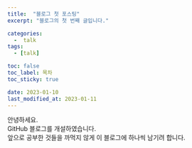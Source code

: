 ```yaml
---
title:  "블로그 첫 포스팅" 
excerpt: "블로그의 첫 번째 글입니다."

categories:
  -  talk
tags:
  - [talk]

toc: false
toc_label: 목차
toc_sticky: true

date: 2023-01-10
last_modified_at: 2023-01-11
---
```


안녕하세요.  
GitHub 블로그를 개설하였습니다.  
앞으로 공부한 것들을 까먹지 않게 이 블로그에 하나씩 남기려 합니다.